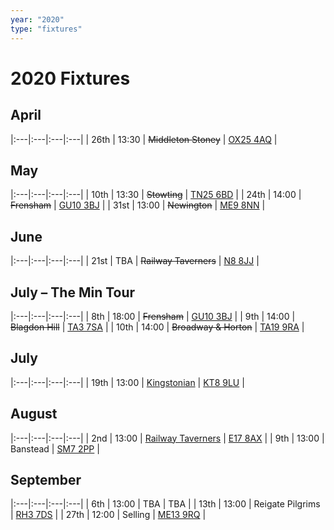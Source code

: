 ```yaml
---
year: "2020"
type: "fixtures"
---
```


# 2020 Fixtures

## April

|:---|:---|:---|:---|
| 26th | 13:30 | <del>Middleton Stoney</del> | [OX25 4AQ](https//goo.gl/maps/2oHFhgW7cVt) | 

## May

|:---|:---|:---|:---|
| 10th | 13:30 | <del>Stowting</del> | [TN25 6BD](https//goo.gl/maps/5KNmaMe6Wb42) | 
| 24th | 14:00 | <del>Frensham</del> | [GU10 3BJ](https//goo.gl/maps/xBUZvPU1vnK2) | 
| 31st | 13:00 | <del>Newington</del> | [ME9 8NN](https//goo.gl/maps/2XwQKWc9brr) | 

## June

|:---|:---|:---|:---|
| 21st | TBA | <del>Railway Taverners</del> | [N8 8JJ](https//goo.gl/maps/BuCf1MgUwJTViZ4YA) | 

## July – The Min Tour

|:---|:---|:---|:---|
| 8th | 18:00 | <del>Frensham</del> | [GU10 3BJ](https//goo.gl/maps/xBUZvPU1vnK2) | 
| 9th | 14:00 | <del>Blagdon Hill</del> | [TA3 7SA](https//goo.gl/maps/H6iLZLNcja12) | 
| 10th | 14:00 | <del>Broadway & Horton</del> | [TA19 9RA](https//goo.gl/maps/hVamJL8if6v) | 

## July

|:---|:---|:---|:---|
| 19th | 13:00 | [Kingstonian](2020-Kingstonian.md) | [KT8 9LU](https//goo.gl/maps/4kwjPyThUMkyQfhe8) | 

## August

|:---|:---|:---|:---|
| 2nd | 13:00 | [Railway Taverners](2020-railway-taverners.md) | [E17 8AX](https://goo.gl/maps/UC5RuuBUG1feDDhm6) | 
| 9th | 13:00 | Banstead | [SM7 2PP](https://goo.gl/maps/nv7dov2xsYvUnRay5) | 

## September

|:---|:---|:---|:---|
| 6th | 13:00 | TBA | TBA | 
| 13th | 13:00 | Reigate Pilgrims | [RH3 7DS](https//goo.gl/maps/APtKSjuaQ5v) | 
| 27th | 12:00 | Selling | [ME13 9RQ](https//goo.gl/maps/QeLhjBkEbJr) |